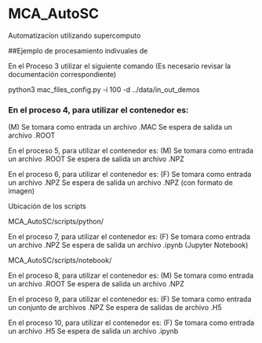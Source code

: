 # MCA_AutoSC
Automatizacíon utilizando supercomputo




##Ejemplo de procesamiento indivuales de 

En el Proceso 3 utilizar el siguiente comando
(Es necesario revisar la documentación correspondiente)

python3 mac_files_config.py -i 100 -d ../data/in_out_demos


### En el proceso 4, para utilizar el contenedor es:
(M)
Se tomara como entrada un archivo .MAC
Se espera de salida un archivo .ROOT



En el proceso 5, para utilizar el contenedor es:
(M)
Se tomara como entrada un archivo .ROOT
Se espera de salida un archivo .NPZ



En el proceso 6, para utilizar el contenedor es:
(F)
Se tomara como entrada un archivo .NPZ
Se espera de salida un archivo .NPZ  (con formato de imagen)

Ubicación de los scripts 

MCA_AutoSC/scripts/python/


En el proceso 7, para utilizar el contenedor es:
(F)
Se tomara como entrada un archivo .NPZ
Se espera de salida un archivo .ipynb  (Jupyter Notebook)

MCA_AutoSC/scripts/notebook/



En el proceso 8, para utilizar el contenedor es:
(M)
Se tomara como entrada un archivo .ROOT
Se espera de salida un archivo .NPZ


En el proceso 9, para utilizar el contenedor es:
(F)
Se tomara como entrada un conjunto de archivos .NPZ
Se espera de salidas de archivo .H5


En el proceso 10, para utilizar el contenedor es:
(F)
Se tomara como entrada un archivo .H5
Se espera de salida un archivo .ipynb
